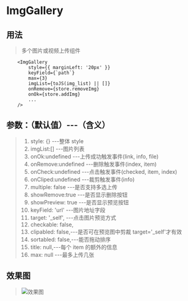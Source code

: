 # ImgGallery

## 用法

> 多个图片或视频上传组件

```
    <ImgGallery
        style={{ marginLeft: '20px' }}
        keyField={`path`}
        max={3}
        imgList={toJS(img_list) || []}
        onRemove={store.removeImg}
        onOk={store.addImg}
        ...
    />
```

## 参数：（默认值）---（含义）

> 1.  style: {} \---整体 style
> 2.  imgList:[] \---图片列表
> 3.  onOk:undefined \---上传成功触发事件(link, info, file)
> 4.  onRemove:undefined \---删除触发事件(index, item)
> 5.  onCheck:undefined \---点击触发事件(checked, item, index)
> 6.  onCliped:undefined \---裁剪触发事件(info)
> 7.  multiple: false \---是否支持多选上传
> 8.  showRemove:true \---是否显示删除按钮
> 9.  showPreview: true \---是否显示预览按钮
> 10. keyField: 'url' \---图片地址字段
> 11. target: '\_self', \---点击图片预览方式
> 12. checkable: false,
> 13. clipabled: false,\---是否可在预览图中剪裁 target='\_self'才有效
> 14. sortabled: false,\---能否拖动排序
> 15. title: null,\---每个 item 的额外的信息
> 16. max: null \---最多上传几张

## 效果图

> ![效果图](/app\common\ImgGallery\imgGallery.png)
